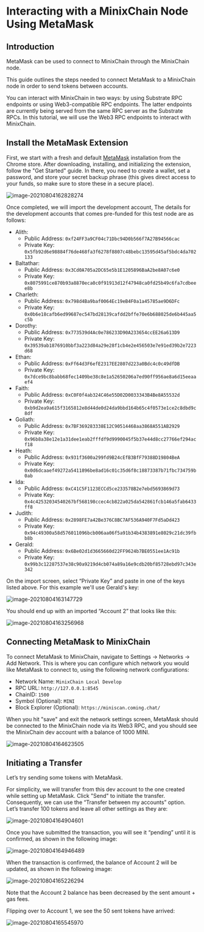 # Interacting with a MinixChain Node Using MetaMask

## Introduction

MetaMask can be used to connect to MinixChain through the MinixChain  node.

This guide outlines the steps needed to connect MetaMask to a MinixChain  node in order to send tokens between accounts.

You can interact with MinixChain in two ways: by using Substrate RPC endpoints or using Web3-compatible RPC endpoints. The latter endpoints are currently being served from the same RPC server as the Substrate RPCs. In this tutorial, we will use the Web3 RPC endpoints to interact with MinixChain.

## Install the MetaMask Extension

First, we start with a fresh and default [MetaMask](https://metamask.io/) installation from the Chrome store. After downloading, installing, and initializing the extension, follow the "Get Started" guide. In there, you need to create a wallet, set a password, and store your secret backup phrase (this gives direct access to your funds, so make sure to store these in a secure place). 

![image-20210804162828274](images/image-20210804162828274.png)



Once completed, we will import the development account,  The details for the development accounts that comes pre-funded for this test node are as follows:

- Alith:
  - Public Address: `0xf24FF3a9CF04c71Dbc94D0b566f7A27B94566cac`
  - Private Key: `0x5fb92d6e98884f76de468fa3f6278f8807c48bebc13595d45af5bdc4da702133`
- Baltathar:
  - Public Address: `0x3Cd0A705a2DC65e5b1E1205896BaA2be8A07c6e0`
  - Private Key: `0x8075991ce870b93a8870eca0c0f91913d12f47948ca0fd25b49c6fa7cdbeee8b`
- Charleth:
  - Public Address: `0x798d4Ba9baf0064Ec19eB4F0a1a45785ae9D6DFc`
  - Private Key: `0x0b6e18cafb6ed99687ec547bd28139cafdd2bffe70e6b688025de6b445aa5c5b`
- Dorothy:
  - Public Address: `0x773539d4Ac0e786233D90A233654ccEE26a613D9`
  - Private Key: `0x39539ab1876910bbf3a223d84a29e28f1cb4e2e456503e7e91ed39b2e7223d68`
- Ethan:
  - Public Address: `0xFf64d3F6efE2317EE2807d223a0Bdc4c0c49dfDB`
  - Private Key: `0x7dce9bc8babb68fec1409be38c8e1a52650206a7ed90ff956ae8a6d15eeaaef4`
- Faith:
  - Public Address: `0xC0F0f4ab324C46e55D02D0033343B4Be8A55532d`
  - Private Key: `0xb9d2ea9a615f3165812e8d44de0d24da9bbd164b65c4f0573e1ce2c8dbd9c8df`
- Goliath:
  - Public Address: `0x7BF369283338E12C90514468aa3868A551AB2929`
  - Private Key: `0x96b8a38e12e1a31dee1eab2fffdf9d9990045f5b37e44d8cc27766ef294acf18`
- Heath:
  - Public Address: `0x931f3600a299fd9B24cEfB3BfF79388D19804BeA`
  - Private Key: `0x0d6dcaaef49272a5411896be8ad16c01c35d6f8c18873387b71fbc734759b0ab`
- Ida:
  - Public Address: `0xC41C5F1123ECCd5ce233578B2e7ebd5693869d73`
  - Private Key: `0x4c42532034540267bf568198ccec4cb822a025da542861fcb146a5fab6433ff8`
- Judith:
  - Public Address: `0x2898FE7a42Be376C8BC7AF536A940F7Fd5aDd423`
  - Private Key: `0x94c49300a58d576011096bcb006aa06f5a91b34b4383891e8029c21dc39fbb8b`
- Gerald:
  - Public Address: `0x6Be02d1d3665660d22FF9624b7BE0551ee1Ac91b`
  - Private Key: `0x99b3c12287537e38c90a9219d4cb074a89a16e9cdb20bf85728ebd97c343e342`

On the import screen, select “Private Key” and paste in one of the keys listed above. For this example we'll use Gerald's key:

![image-20210804163147729](images/image-20210804163147729.png)

You should end up with an imported “Account 2” that looks like this:

![image-20210804163256968](images/image-20210804163256968.png)

## Connecting MetaMask to MinixChain

To connect MetaMask to MinixChain, navigate to Settings -> Networks -> Add Network. This is where you can configure which network you would like MetaMask to connect to, using the following network configurations:

- Network Name: `MinixChain Local Develop`
- RPC URL: `http://127.0.0.1:8545`
- ChainID: `1500`
- Symbol (Optional): `MINI`
- Block Explorer (Optional): `https://miniscan.coming.chat/`

When you hit "save" and exit the network settings screen, MetaMask should be connected to the MinixChain node via its Web3 RPC, and you should see the MinixChain dev account with a balance of 1000 MINI.

![image-20210804164623505](images/image-20210804164623505.png)



## Initiating a Transfer

Let’s try sending some tokens with MetaMask.

For simplicity, we will transfer from this dev account to the one created while setting up MetaMask. Click "Send" to initiate the transfer. Consequently, we can use the “Transfer between my accounts” option. Let’s transfer 100 tokens and leave all other settings as they are:

![image-20210804164904601](images/image-20210804164904601.png)

Once you have submitted the transaction, you will see it “pending” until it is confirmed, as shown in the following image:

![image-20210804164946489](images/image-20210804164946489.png)

When the transaction is confirmed, the balance of Account 2 will be updated, as shown in the following image:

![image-20210804165226294](images/image-20210804165226294.png)

Note that the Account 2 balance has been decreased by the sent amount + gas fees. 

Flipping over to Account 1, we see the 50 sent tokens have arrived:

![image-20210804165545970](images/image-20210804165545970.png)
